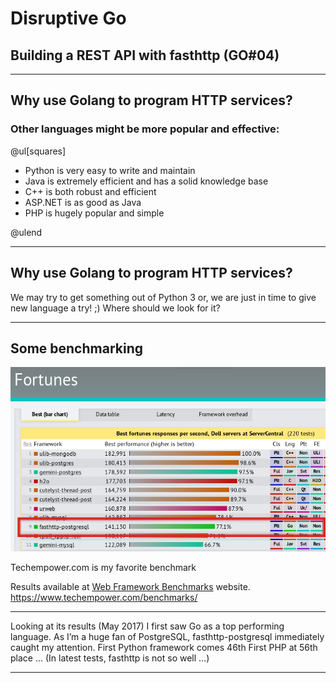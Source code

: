 # Disruptive Go

## Building a REST API with fasthttp (GO#04)

---

## Why use Golang to program HTTP services?

### Other languages might be more popular and effective:

@ul[squares]

- Python is very easy to write and maintain
- Java is extremely efficient and has a solid knowledge base
- C++ is both robust and efficient
- ASP.NET is as good as Java
- PHP is hugely popular and simple

@ulend

---

## Why use Golang to program HTTP services?

We may try to get something out of Python 3 or, we are just in time to give new language a try! ;)
Where should we look for it?

---

## Some benchmarking

![Fortunes](assets/fortunes_fasthttp.png)

Techempower.com is my favorite benchmark

Results available at <a href="https://www.techempower.com/benchmarks/" target="_blank">Web Framework Benchmarks</a> website.<br>
https://www.techempower.com/benchmarks/

---

Looking at its results (May 2017) I first saw Go as a top performing language. 
As I’m a huge fan of PostgreSQL, fasthttp-postgresql immediately caught my attention.
First Python framework comes 46th
First PHP at 56th place ... 
(In latest tests, fasthttp is not so well ...)

---



